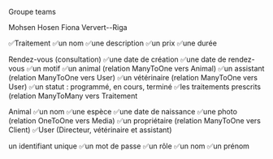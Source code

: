 Groupe teams

Mohsen Hosen 
Fiona Ververt--Riga  


✅Traitement
✅un nom
✅une description
✅un prix
✅une durée

Rendez-vous (consultation)
✅une date de création
✅une date de rendez-vous
✅un motif
✅un animal (relation ManyToOne vers Animal)
✅un assistant (relation ManyToOne vers User)
✅un vétérinaire (relation ManyToOne vers User)
✅un statut : programmé, en cours, terminé
✅les traitements prescrits (relation ManyToMany vers Traitement

Animal
✅un nom
✅une espèce
✅une date de naissance
✅une photo (relation OneToOne vers Media)
✅un propriétaire (relation ManyToOne vers Client)
✅User (Directeur, vétérinaire et assistant)

un identifiant unique
✅un mot de passe
✅un rôle
✅un nom
✅un prénom
